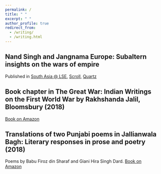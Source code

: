 ```yaml
---
permalink: /
title: " "
excerpt: " "
author_profile: true
redirect_from: 
  - /writing/
  - /writing.html
---
```


Nand Singh and Jangnama Europe: Subaltern insights on the wars of empire
-
Published in [South Asia @ LSE](https://blogs.lse.ac.uk/southasia/2017/04/05/nand-singh-and-jangnamah-europe-subaltern-insights-on-the-wars-of-empire/),
        [Scroll](https://scroll.in/magazine/834046/death-holds-no-fear-for-us-a-sikh-soldiers-insights-into-the-horrors-of-world-war-i),
        [Quartz](https://qz.com/india/955222/glimpses-of-indias-colonial-wars-through-the-sikh-footsoldiers-poetry/)


Book chapter in The Great War: Indian Writings on the First World War by Rakhshanda Jalil, Bloomsbury (2018)
-
[Book on Amazon](https://www.amazon.co.uk/The-Great-War/dp/9388271262)

Translations of two Punjabi poems in Jallianwala Bagh: Literary responses in prose and poetry (2018)
-
Poems by Babu Firoz din Sharaf and Giani Hira Singh Dard. [Book on Amazon](https://www.amazon.co.uk/Jallianwala-Bagh-Literary-Responses-Poetry/dp/9386906929)

